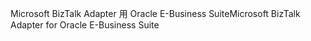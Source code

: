 <span data-ttu-id="b7e34-101">Microsoft BizTalk Adapter 用 Oracle E-Business Suite</span><span class="sxs-lookup"><span data-stu-id="b7e34-101">Microsoft BizTalk Adapter for Oracle E-Business Suite</span></span>